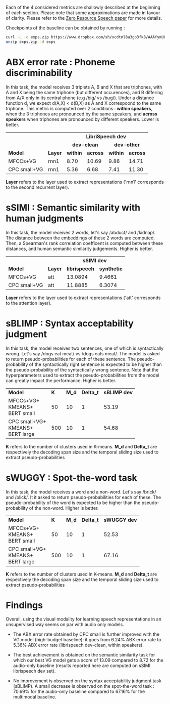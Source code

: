 Each of the 4 considered metrics are shallowly described at the beginning of each section. Please note that some approximations are made in favour of clarity.
Please refer to the [Zero Resource Speech paper](https://arxiv.org/pdf/2011.11588.pdf) for more details.

Checkpoints of the baseline can be obtained by running :

```bash
curl -L -o exps.zip https://www.dropbox.com/sh/xcdtml8a3go3fk8/AAAfymU80lS6ZKMr3y9okwApa?dl=0
unzip exps.zip -d exps
```



# ABX error rate : Phoneme discriminability

In this task, the model receives 3 triplets A, B and X that are triphones, with A and X being the same triphone (but different occurences), and B differing from A/X only in its central phone (e.g /big/ vs /bug/).
Under a distance function d, we expect d(A,X) < d(B,X) as A and X correspoond to the same triphone. This metric is computed over 2 conditions : **within speakers**, when the 3 triphones are pronounced by the same speakers, and **across speakers** when triphones are pronounced by different speakers. Lower is better.

<table>
  <tr>
    <td></td>
    <td></td>
    <td colspan="4" align="center" style="font-weight:bold">LibriSpeech dev</td>
  </tr>

  <tr>
    <td></td>
    <td></td>
    <td colspan="2" align="center" style="font-weight:bold">dev-clean</td>
    <td colspan="2" align="center" style="font-weight:bold">dev-other</td>
  </tr>

  <tr>
    <td style="font-weight:bold">Model</td>
    <td style="font-weight:bold">Layer</td>
    <td style="font-weight:bold">within</td>
    <td style="font-weight:bold">across</td>
    <td style="font-weight:bold">within</td>
    <td style="font-weight:bold">across</td>
  </tr>

  <tr>
    <td>MFCCs+VG</td>
    <td>rnn1</td>
    <td>8.70</td>
    <td>10.69</td>
    <td>9.86</td>
    <td>14.71</td>
  </tr>

  <tr>
    <td>CPC small+VG</td>
    <td>rnn1</td>
    <td>5.36</td>
    <td>6.68</td>
    <td>7.41</td>
    <td>11.30</td>
  </tr>
</table>

**Layer** refers to the layer used to extract representations ('rnn1' corresponds to the second recurrent layer).

# sSIMI : Semantic similarity with human judgments

In this task, the model receives 2 words, let's say /abduct/ and /kidnap/.
The distance between the embeddings of these 2 words are computed.
Then, a Spearman's rank correlation coefficent is computed between these distances, and human semantic similarity judgements.
Higher is better.

<table>
  <tr>
    <td></td>
    <td></td>
    <td colspan="2" align="center" style="font-weight:bold">sSIMI dev</td>
  </tr>

  <tr>
    <td style="font-weight:bold">Model</td>
    <td style="font-weight:bold">Layer</td>
    <td align="center" style="font-weight:bold">librispeech</td>
    <td align="center" style="font-weight:bold">synthetic</td>
  </tr>

  <tr>
    <td>MFCCs+VG</td>
    <td>att</td>
    <td>13.0894</td>
    <td>9.4661</td>
  </tr>

  <tr>
    <td>CPC small+VG</td>
    <td>att</td>
    <td>11.8885</td>
    <td>6.3074</td>
  </tr>
</table>

**Layer** refers to the layer used to extract representations ('att' corresponds to the attention layer).


# sBLIMP : Syntax acceptability judgment

In this task, the model receives two sentences, one of which is syntactically wrong. Let's say /dogs eat meat/ vs /dogs eats meat/.
The model is asked to return pseudo-probabilities for each of these sentence. The pseudo-probability of the syntactically right sentence is expected to be higher than the pseudo-probability of the syntactically wrong sentence.
Note that the hyperparameters used to extract the pseudo-probabilities from the model can greatly impact the performance.
Higher is better.

<table>
  <tr>
    <td style="font-weight:bold">Model</td>
    <td style="font-weight:bold">K</td>
    <td style="font-weight:bold">M_d</td>
    <td style="font-weight:bold">Delta_t</td>
    <td colspan="1" align="center" style="font-weight:bold">sBLIMP dev</td>
  </tr>


  <tr>
    <td>MFCCs+VG+<br>KMEANS+<br>BERT small</td>
    <td>50</td>
    <td>10</td>
    <td>1</td>
    <td>53.19</td>
  </tr>

  <tr>
    <td>CPC small+VG+<br>KMEANS+<br>BERT large</td>
    <td>500</td>
    <td>10</td>
    <td>1</td>
    <td>54.68</td>
  </tr>
</table>

**K** refers to the number of clusters used in K-means.
**M_d** and **Delta_t** are respectively the decoding span size and the temporal sliding size used to extract pseudo-probabilities

# sWUGGY : Spot-the-word task

In this task, the model receives a word and a non-word. Let's say /brick/ and /blick/.
It it asked to return pseudo-probabilities for each of these. The pseudo-probability of the word is expected to be higher
than the pseudo-probability of the non-word.
Higher is better.


<table>
  <tr>
    <td style="font-weight:bold">Model</td>
    <td style="font-weight:bold">K</td>
    <td style="font-weight:bold">M_d</td>
    <td style="font-weight:bold">Delta_t</td>
    <td colspan="1" align="center" style="font-weight:bold">sWUGGY dev</td>
  </tr>


  <tr>
    <td>MFCCs+VG+<br>KMEANS+<br>BERT small</td>
    <td>50</td>
    <td>10</td>
    <td>1</td>
    <td>52.53</td>
  </tr>

  <tr>
    <td>CPC small+VG+<br>KMEANS+<br>BERT large</td>
    <td>500</td>
    <td>10</td>
    <td>1</td>
    <td>67.16</td>
  </tr>
</table>

**K** refers to the number of clusters used in K-means.
**M_d** and **Delta_t** are respectively the decoding span size and the temporal sliding size used to extract pseudo-probabilities


# Findings

Overall, using the visual modality for learning speech representations in an unsupervised way seems on par with audio only models.

* The ABX error rate obtained by CPC small is further improved with the VG model (high-budget baseline): it goes from 6.24% ABX error rate to 5.36% ABX error rate (librispeech dev-clean, within speakers).

* The best achievement is obtained on the semantic similarity task for which our best VG model gets a score of 13.09 compared to 8.72 for the audio-only baseline (results reported here are computed on sSIMI librispeech dev set).

* No improvement is observed on the syntax acceptability judgment task (sBLIMP). A small decrease is observed on the spot-the-word task : 70.69% for the audio-only baseline compared to 67.16% for the multimodal baseline.
